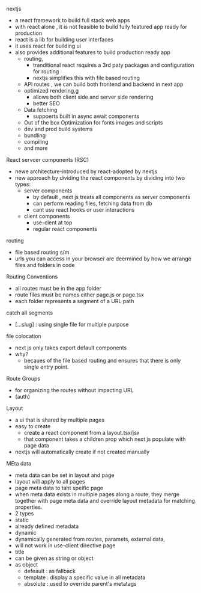 nextjs
- a react framework to build full stack web apps
- with react alone , it is not feasible to build fully featured app ready for production
- react is a lib for building user interfaces
- it uses react for building ui
- also provides additional features to build production ready app
    - routing,
        - tranditional react requires a 3rd paty packages and configuration for routing
        - nextjs simplifies this with file based routing
    - API routes , we can build both frontend and backend in next app
    - optimized rendering,g
        - allows both client side and server side rendering
        - better SEO
    - Data fetching
        - suppoerts built in async await components
    - Out of the box Optimization for fonts images and scripts
    - dev and prod build systems
    - bundling
    - compiling
    - and more

React servcer components (RSC)
- newe architecture-introduced by react-adopted by nextjs
- new approach by dividing the react components by dividing into two types:
    - server components
        - by default , next js treats all components as server components
        - can perform reading files, fetching data from db
        - cant use react hooks or user interactions
    - client components
        - use-clent at top
        - regular react components

routing
- file based routing s/m
- urls you can access in your browser are deermined by how we arrange files and folders in code

Routing Conventions
- all routes must be in the app folder
- route files must be names either page.js or page.tsx
- each folder represents a segment of a URL path

catch all segments
- [...slug] : using single file for multiple purpose

file colocation
 - next js only takes export default components
 - why?
    - becaues of the file based routing and ensures that there is only single entry point.

Route Groups
 - for organizing the routes without impacting URL
 - (auth)

Layout
 - a ui that is shared by multiple pages
 - easy to create 
   - create a react component from a layout.tsx/jsx 
   - that component takes a children prop which next js populate with page data
 - nextjs will automatically create if not created manually

 MEta data
 - meta data can be set in layout and page 
 - layout will apply to all pages
 - page meta data to taht speific page
 - when meta data exists in multiple pages along a route, they merge together with page meta data and override layout metadata for matching properties.
 - 2 types
  - static
   - already defined metadata
  - dynamic
   - dynamically generated from routes, paramets, external data,
- will not work in use-client directive page
- title
 - can be given as string or object
 - as object
    - defeault : as fallback
    - template : display a specific value in all metadata
    - absolute : used to override parent's metatags
    